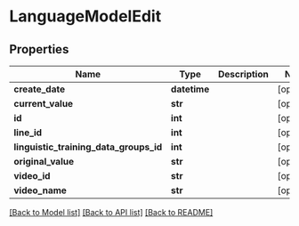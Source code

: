 # LanguageModelEdit

## Properties
Name | Type | Description | Notes
------------ | ------------- | ------------- | -------------
**create_date** | **datetime** |  | [optional] 
**current_value** | **str** |  | [optional] 
**id** | **int** |  | [optional] 
**line_id** | **int** |  | [optional] 
**linguistic_training_data_groups_id** | **int** |  | [optional] 
**original_value** | **str** |  | [optional] 
**video_id** | **str** |  | [optional] 
**video_name** | **str** |  | [optional] 

[[Back to Model list]](../README.md#documentation-for-models) [[Back to API list]](../README.md#documentation-for-api-endpoints) [[Back to README]](../README.md)

